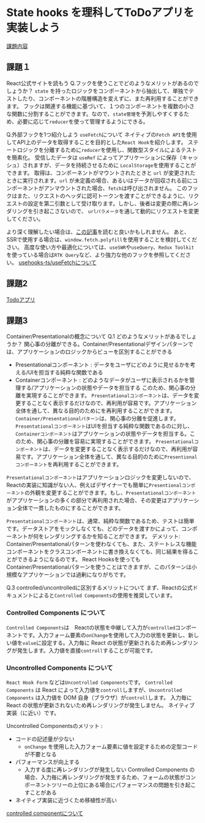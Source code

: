 # State hooks を理科してToDoアプリを実装しよう

[課題内容](https://airtable.com/appPxhCPFYGqqN9YU/tblVlFr2q4lIqDKYc/viwX8r6DpCRp80swL/recNu9gJ8m0XSbFRM?blocks=hide)

## 課題１
React公式サイトを読もう
Q.フックを使うことでどのようなメリットがあるのでしょうか？
`state` を持ったロジックをコンポーネントから抽出して、単独でテストしたり、コンポーネントの階層構造を変えずに、また再利用することができます。
フックは関連する機能に基づいて、１つのコンポーネントを複数の小さな関数に分割することができます。なので、`state管理`を予測しやすくするため、必要に応じて`reducer`を使って管理するようにできる。

Q.外部フックを1つ紹介しよう
`useFetch`について
ネイティブの`Fetch API`を使用してAPI上のデータを取得することを目的とした`React Hook`を紹介します。
ステートロジックを分離するために`reducer`を使用し、関数型スタイルによるテストを簡素化。
受信したデータは `useRef` によってアプリケーションに保存（キャッシュ）されますが、データを持続させるために `LocalStorage`を使用することができます。
取得は、コンポーネントがマウントされたときと `url` が変更されたときに実行されます。`url` が未定義の場合、あるいはデータが回収される前にコンポーネントがアンマウントされた場合、`fetch`は呼び出されません。
このフックはまた、リクエストのヘッダに認可トークンを渡すことができるように、リクエストの設定を第二引数として受け取ります。しかし、後者は変更の際に再レンダリングを引き起こさないので、 `urlパラメータ`を通して動的にリクエストを変更してください。

より深く理解したい場合は、[この記事](https://www.smashingmagazine.com/2020/07/custom-react-hook-fetch-cache-data/)を読むと良いかもしれません。
あと、SSRで使用する場合は、`window.fetch.polyfill`を使用することを検討してください。
高度な使い方や最適化については、`useSWR`や`useQuery`、`Redux Toolkit`を使っている場合は`RTK Query`など、より強力な他のフックを参照してください。
[usehooks-ts/useFetchについて](https://usehooks-ts.com/react-hook/use-fetch)

## 課題2
[Todoアプリ](https://github.com/knj-labo/learn_cypress)

## 課題3
Container/Presentationalの概念について
Q.1 どのようなメリットがあるでしょうか？
関心事の分離ができる。Container/Presentationalデザインパターンでは、アプリケーションのロジックからビューを区別することができる
- Presentationalコンポーネント : データをユーザにどのように見せるかを考える/UIを担当する純粋な関数である
- Containerコンポーネント : どのようなデータがユーザに表示されるかを管理する/アプリケーションの状態やデータを担当する
このため、関心事の分離を実現することができます。 `Presentationalコンポーネント`は、データを変更することなく表示するだけなので、再利用が容易です。アプリケーション全体を通して、異なる目的のためにを再利用することができます。
`Container/Presentationalパターン`は、関心事の分離を促進します。`Presentationalコンポーネント`はUIを担当する純粋な関数であるのに対し、`Containerコンポーネント`はアプリケーションの状態やデータを担当する。このため、関心事の分離を容易に実現することができます。
`Presentationalコンポーネント`は、データを変更することなく表示するだけなので、再利用が容易です。アプリケーション全体を通して、異なる目的のために`Presentionalコンポーネント`を再利用することができます。

`Presentationalコンポーネント`はアプリケーションロジックを変更しないので、Reactの実装に知識がない人、例えばデザイナーでも簡単に`Presentionalコンポーネント`の外観を変更することができます。もし、`Presentationalコンポーネント`がアプリケーションの多くの部分で再利用された場合、その変更はアプリケーション全体で一貫したものにすることができます。

`Presentationalコンポーネント`は、通常、純粋な関数であるため、テストは簡単です。データストアをモックしなくても、どのデータを渡すかによって、コンポーネントが何をレンダリングするかを知ることができます。
デメリット: Container/Presentationalパターンを使わなくても、また、ステートレスな機能コンポーネントをクラスコンポーネントに書き換えなくても、同じ結果を得ることができるようになるのです。
React Hooksを使ってもContainer/Presentationalパターンを使うことはできますが、このパターンは小規模なアプリケーションでは過剰になりがちです。

Q.3 controlled/uncontrolledに区別するメリットについて
まず、Reactの公式ドキュメントによると`Controlled Components`の使用を推奨しています。

### Controlled Components について
`Controlled Components`は　Reactの状態を中継して入力が`controlled`コンポーネントです。入力フォーム要素の`onChange`を使用して入力の状態を更新し、新しい値を`value`に設定する。入力毎に React の状態が更新されるため再レンダリングが発生します。入力値を直接`controll`することが可能です。

### Uncontrolled Components について
`React Hook Form` などは`Uncontrolled Components`です。
`Controlled Components` は React によって入力値を`controll`しますが、`Uncontrolled Components` は入力値を DOM 自身（ブラウザ）が`controll`します。
入力毎に React の状態が更新されないため再レンダリングが発生しません。 ネイティブ実装（に近い）です。

Uncontrolled Componentsのメリット : 
- コードの記述量が少ない
  - `onChange` を使用した入力フォーム要素に値を設定するための定型コードが不要となる
- パフォーマンスが向上する 
  - 入力する度に再レンダリングが発生しない
  Controlled Components の場合、入力毎に再レンダリングが発生するため、フォームの状態がコンポーネントツリーの上位にある場合にパフォーマンスの問題を引き起こすことがある
- ネイティブ実装に近づくため移植性が高い

[controlled componentについて](https://ja.reactjs.org/docs/uncontrolled-components.html)
